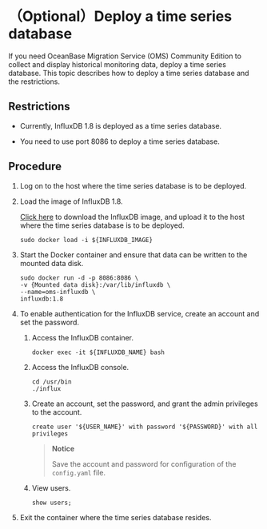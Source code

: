 # （Optional）Deploy a time series database

If you need OceanBase Migration Service (OMS) Community Edition to collect and display historical monitoring data, deploy a time series database. This topic describes how to deploy a time series database and the restrictions.

## Restrictions

* Currently, InfluxDB 1.8 is deployed as a time series database.

* You need to use port 8086 to deploy a time series database.

## Procedure

1. Log on to the host where the time series database is to be deployed.

2. Load the image of InfluxDB 1.8.

    [Click here](https://oms-images.oss-cn-shanghai.aliyuncs.com/current_branchs/influxdb_1.8.tar.gz) to download the InfluxDB image, and upload it to the host where the time series database is to be deployed.

   ```shell
   sudo docker load -i ${INFLUXDB_IMAGE}
   ```

3. Start the Docker container and ensure that data can be written to the mounted data disk.

   ```shell
   sudo docker run -d -p 8086:8086 \
   -v {Mounted data disk}:/var/lib/influxdb \
   --name=oms-influxdb \
   influxdb:1.8
   ```

4. To enable authentication for the InfluxDB service, create an account and set the password.

   1. Access the InfluxDB container.

      ```shell
      docker exec -it ${INFLUXDB_NAME} bash
      ```

   2. Access the InfluxDB console.

      ```shell
      cd /usr/bin
      ./influx
      ```

   3. Create an account, set the password, and grant the admin privileges to the account.

      ```shell
      create user '${USER_NAME}' with password '${PASSWORD}' with all privileges
      ```

      >**Notice**
      >
      >Save the account and password for configuration of the `config.yaml` file.  

   4. View users.

      ```shell
      show users;
      ```

5. Exit the container where the time series database resides.
